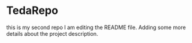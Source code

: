 # TedaRepo
this is my second repo
I am editing the README file. Adding some more details about the project description.
